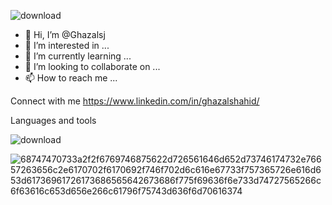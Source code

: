
![download](https://github.com/Ghazalsj/Ghazalsj/assets/141387062/59fe9aa9-5a7c-4ba8-b8de-b3acd0fbd83d)



- 👋 Hi, I’m @Ghazalsj
- 👀 I’m interested in ...
- 🌱 I’m currently learning ...
- 💞️ I’m looking to collaborate on ...
- 📫 How to reach me ...

Connect with me
https://www.linkedin.com/in/ghazalshahid/

Languages and tools



![download](https://github.com/Ghazalsj/Ghazalsj/assets/141387062/5a5c0e5d-0738-45c9-bfc2-eeae71e337be)



![68747470733a2f2f6769746875622d726561646d652d73746174732e76657263656c2e6170702f6170692f746f702d6c616e67733f757365726e616d653d61736961726173686565642673686f775f69636f6e733d74727565266c6f63616c653d656e266c61796f75743d636f6d70616374](https://github.com/Ghazalsj/Ghazalsj/assets/141387062/6f8d4b93-6d8a-4d68-b7f9-ce31b355ce58)

